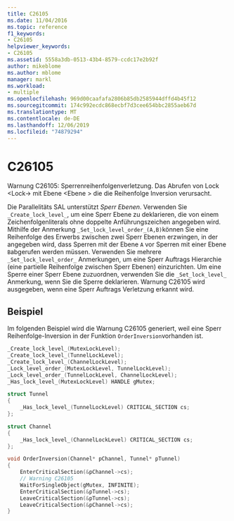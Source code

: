 ```yaml
---
title: C26105
ms.date: 11/04/2016
ms.topic: reference
f1_keywords:
- C26105
helpviewer_keywords:
- C26105
ms.assetid: 5558a3db-0513-43b4-8579-ccdc17e2b92f
author: mikeblome
ms.author: mblome
manager: markl
ms.workload:
- multiple
ms.openlocfilehash: 969d00caafafa2806b85db2585944dffd4b45f12
ms.sourcegitcommit: 174c992ecdc868ecbf7d3cee654bbc2855aeb67d
ms.translationtype: MT
ms.contentlocale: de-DE
ms.lasthandoff: 12/06/2019
ms.locfileid: "74879294"
---
```

# <a name="c26105"></a>C26105
Warnung C26105: Sperrenreihenfolgenverletzung. Das Abrufen von Lock \<Lock-> mit Ebene \<Ebene > die die Reihenfolge Inversion verursacht.

 Die Parallelitäts SAL unterstützt *Sperr Ebenen*. Verwenden Sie `_Create_lock_level_`, um eine Sperr Ebene zu deklarieren, die von einem Zeichenfolgenliterals ohne doppelte Anführungszeichen angegeben wird. Mithilfe der Anmerkung `_Set_lock_level_order_(A,B)`können Sie eine Reihenfolge des Erwerbs zwischen zwei Sperr Ebenen erzwingen, in der angegeben wird, dass Sperren mit der Ebene `A` vor Sperren mit einer Ebene `B`abgerufen werden müssen. Verwenden Sie mehrere `_Set_lock_level_order_` Anmerkungen, um eine Sperr Auftrags Hierarchie (eine partielle Reihenfolge zwischen Sperr Ebenen) einzurichten. Um eine Sperre einer Sperr Ebene zuzuordnen, verwenden Sie die `_Set_lock_level_` Anmerkung, wenn Sie die Sperre deklarieren. Warnung C26105 wird ausgegeben, wenn eine Sperr Auftrags Verletzung erkannt wird.

## <a name="example"></a>Beispiel
 Im folgenden Beispiel wird die Warnung C26105 generiert, weil eine Sperr Reihenfolge-Inversion in der Funktion `OrderInversion`vorhanden ist.

```cpp
_Create_lock_level_(MutexLockLevel);
_Create_lock_level_(TunnelLockLevel);
_Create_lock_level_(ChannelLockLevel);
_Lock_level_order_(MutexLockLevel, TunnelLockLevel);
_Lock_level_order_(TunnelLockLevel, ChannelLockLevel);
_Has_lock_level_(MutexLockLevel) HANDLE gMutex;

struct Tunnel
{
    _Has_lock_level_(TunnelLockLevel) CRITICAL_SECTION cs;
};

struct Channel
{
    _Has_lock_level_(ChannelLockLevel) CRITICAL_SECTION cs;
};

void OrderInversion(Channel* pChannel, Tunnel* pTunnel)
{
    EnterCriticalSection(&pChannel->cs);
    // Warning C26105
    WaitForSingleObject(gMutex, INFINITE);
    EnterCriticalSection(&pTunnel->cs);
    LeaveCriticalSection(&pTunnel->cs);
    LeaveCriticalSection(&pChannel->cs);
}
```
